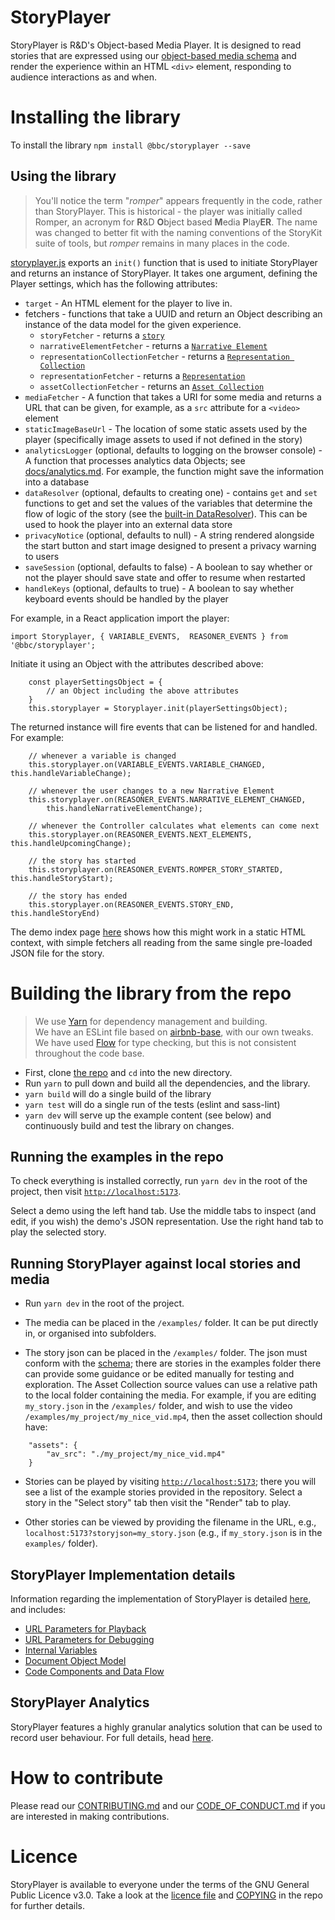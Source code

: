 StoryPlayer
===========

StoryPlayer is R&D's Object-based Media Player.  It is designed to read stories that are expressed using our [object-based media schema](https://github.com/bbc/object-based-media-schema) and render the experience within an HTML `<div>` element, responding to audience interactions as and when.

Installing the library
======================
To install the library
```npm install @bbc/storyplayer --save```

Using the library
-----------------

> You'll notice the term "_romper_" appears frequently in the code, rather than StoryPlayer.  This is historical - the player was initially called Romper, an acronym for **R**&D **O**bject based **M**edia **P**lay**ER**.  The name was changed to better fit with the naming conventions of the StoryKit suite of tools, but _romper_ remains in many places in the code.

[storyplayer.js](src/storyplayer.js) exports an `init()` function that is used to initiate StoryPlayer and returns an instance of StoryPlayer.  It takes one argument, defining the Player settings, which has the following attributes:

* `target` - An HTML element for the player to live in.
* fetchers - functions that take a UUID and return an Object describing an instance of the data model for the given experience.
  - `storyFetcher` - returns a [`story`](https://github.com/bbc/object-based-media-schema/blob/main/docs/SCHEMA.md#story)
  - `narrativeElementFetcher` - returns a [`Narrative Element`](https://github.com/bbc/object-based-media-schema/blob/main/docs/SCHEMA.md#narrative-element)
  - `representationCollectionFetcher` - returns a [`Representation Collection`](https://github.com/bbc/object-based-media-schema/blob/main/docs/SCHEMA.md#representation-collection)
  - `representationFetcher` - returns a [`Representation`](https://github.com/bbc/object-based-media-schema/blob/main/docs/SCHEMA.md#representation)
  - `assetCollectionFetcher` - returns an [`Asset Collection`](https://github.com/bbc/object-based-media-schema/blob/main/docs/SCHEMA.md#asset-collection)
* `mediaFetcher`  - A function that takes a URI for some media and returns a URL that can be given, for example, as a `src` attribute for a `<video>` element
* `staticImageBaseUrl` - The location of some static assets used by the player (specifically image assets to used if not defined in the story)
* `analyticsLogger` (optional, defaults to logging on the browser console) - A function that processes analytics data Objects; see [docs/analytics.md](https://github.com/bbc/object-based-media-schema/blob/main/docs/analytics.md).  For example, the function might save the information into a database
* `dataResolver` (optional, defaults to creating one) - contains `get` and `set` functions to get and set the values of the variables that determine the flow of logic of the story (see the [built-in DataResolver](https://github.com/bbc/object-based-media-schema/blob/main/docs/resolvers/ObjectDataResolver.js)).  This can be used to hook the player into an external data store
* `privacyNotice` (optional, defaults to null) - A string rendered alongside the start button and start image designed to present a privacy warning to users
* `saveSession` (optional, defaults to false) - A boolean to say whether or not the player should save state and offer to resume when restarted
* `handleKeys` (optional, defaults to true) - A boolean to say whether keyboard events should be handled by the player

For example, in a React application import the player:

```
import Storyplayer, { VARIABLE_EVENTS,  REASONER_EVENTS } from '@bbc/storyplayer';
```

Initiate it using an Object with the attributes described above:
```
    const playerSettingsObject = {
        // an Object including the above attributes
    }
    this.storyplayer = Storyplayer.init(playerSettingsObject);
```

The returned instance will fire events that can be listened for and handled.  For example:

```
    // whenever a variable is changed
    this.storyplayer.on(VARIABLE_EVENTS.VARIABLE_CHANGED, this.handleVariableChange);

    // whenever the user changes to a new Narrative Element
    this.storyplayer.on(REASONER_EVENTS.NARRATIVE_ELEMENT_CHANGED,
        this.handleNarrativeElementChange);

    // whenever the Controller calculates what elements can come next
    this.storyplayer.on(REASONER_EVENTS.NEXT_ELEMENTS, this.handleUpcomingChange);

    // the story has started
    this.storyplayer.on(REASONER_EVENTS.ROMPER_STORY_STARTED, this.handleStoryStart);

    // the story has ended
    this.storyplayer.on(REASONER_EVENTS.STORY_END, this.handleStoryEnd)
```

The demo index page [here](https://github.com/bbc/storyplayer/blob/main/examples/index.html) shows how this might work in a static HTML context, with simple fetchers all reading from the same single pre-loaded JSON file for the story.

Building the library from the repo
==================================

> We use [Yarn](https://classic.yarnpkg.com/en) for dependency management and building.\
> We have an ESLint file based on [airbnb-base](https://www.npmjs.com/package/eslint-config-airbnb-base), with our own tweaks.\
> We have used [Flow](https://flow.org) for type checking, but this is not consistent throughout the code base.

* First, clone [the repo](https://github.com/bbc/storyplayer) and ```cd``` into the new directory.
* Run `yarn` to pull down and build all the dependencies, and the library.
* `yarn build` will do a single build of the library
* `yarn test` will do a single run of the tests (eslint and sass-lint)
* `yarn dev` will serve up the example content (see below) and continuously build and test the library on changes.

Running the examples in the repo
--------------------------------

To check everything is installed correctly, run `yarn dev` in the root of the project, then visit [`http://localhost:5173`](http://localhost:5173).

Select a demo using the left hand tab. Use the middle tabs to inspect (and edit, if you wish) the demo's JSON representation. Use the right hand tab to play the selected story.

Running StoryPlayer against local stories and media
---------------------------------------------------

* Run `yarn dev` in the root of the project.

* The media can be placed in the `/examples/` folder.  It can be put directly in, or organised into subfolders.

* The story json can be placed in the `/examples/` folder.  The json must conform with the [schema](https://github.com/bbc/object-based-media-schema); there are stories in the examples folder there can provide some guidance or be edited manually for testing and exploration.   The Asset Collection source values can use a relative path to the local folder containing the media.  For example, if you are editing `my_story.json` in the `/examples/` folder, and wish to use the video `/examples/my_project/my_nice_vid.mp4`, then the asset collection should have:

```
    "assets": {
        "av_src": "./my_project/my_nice_vid.mp4"
    }
```

* Stories can be played by visiting [`http://localhost:5173`](http://localhost:5173); there you will see a list of the example stories provided in the repository.  Select a story in the "Select story" tab then visit the "Render" tab to play.

* Other stories can be viewed by providing the filename in the URL, e.g.,  `localhost:5173?storyjson=my_story.json` (e.g., if `my_story.json` is in the `examples/` folder).

StoryPlayer Implementation details
----------------------------------
Information regarding the implementation of StoryPlayer is detailed [here](https://github.com/bbc/storyplayer/blob/main/docs/implementation.md), and includes:
* [URL Parameters for Playback](https://github.com/bbc/storyplayer/blob/main/docs/implementation.md#url-parameters-for-playback)
* [URL Parameters for Debugging](https://github.com/bbc/storyplayer/blob/main/docs/implementation.md#url-parameters-for-debugging)
* [Internal Variables](https://github.com/bbc/storyplayer/blob/main/docs/implementation.md#internal-variables)
* [Document Object Model](https://github.com/bbc/storyplayer/blob/main/docs/implementation.md#document-object-model)
* [Code Components and Data Flow](https://github.com/bbc/storyplayer/blob/main/docs/implementation.md#code-components-and-data-flow)

StoryPlayer Analytics
---------------------
StoryPlayer features a highly granular analytics solution that can be used to record user behaviour. For full details, head [here](https://github.com/bbc/storyplayer/blob/main/docs/analytics.md).

How to contribute
=================

Please read our [CONTRIBUTING.md](https://github.com/bbc/storyplayer/blob/main/.github/CONTRIBUTING.md) and our [CODE_OF_CONDUCT.md](https://github.com/bbc/storyplayer/blob/main/.github/CODE_OF_CONDUCT.md) if you are interested in making contributions.

Licence
=======

StoryPlayer is available to everyone under the terms of the GNU General Public Licence v3.0. Take a look at the [licence file](https://github.com/bbc/storyplayer/blob/main/LICENCE) and [COPYING](https://github.com/bbc/storyplayer/blob/main/COPYING) in the repo for further details.

